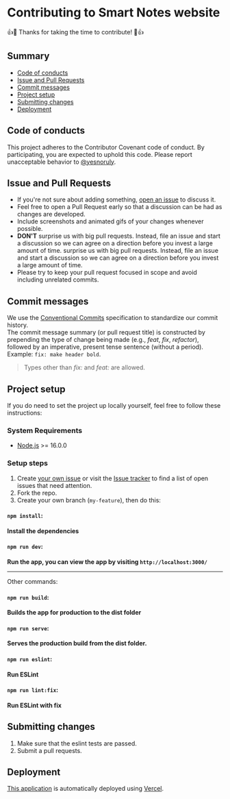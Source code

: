 # Contributing to Smart Notes website <!-- omit in toc -->

👍🎉 Thanks for taking the time to contribute! 🎉👍

## Summary <!-- omit in toc -->

- [Code of conducts](#code-of-conducts)
- [Issue and Pull Requests](#issue-and-pull-requests)
- [Commit messages](#commit-messages)
- [Project setup](#project-setup)
- [Submitting changes](#submitting-changes)
- [Deployment](#deployment)

## Code of conducts

This project adheres to the Contributor Covenant code of conduct. By participating, you are expected to uphold this code. Please report unacceptable behavior to [@yesnoruly](https://t.me/yesnoruly).

## Issue and Pull Requests

- If you're not sure about adding something, [open an issue](https://github.com/yesnoruly/loripsum-generator) to discuss it.
- Feel free to open a Pull Request early so that a discussion can be had as changes are developed.
- Include screenshots and animated gifs of your changes whenever possible.
- **DON'T** surprise us with big pull requests. Instead, file an issue and start a discussion so we can agree on a direction before you invest a large amount of time. surprise us with big pull requests. Instead, file an issue and start a discussion so we can agree on a direction before you invest a large amount of time.
- Please try to keep your pull request focused in scope and avoid including unrelated commits.

## Commit messages

We use the [Conventional Commits](https://www.conventionalcommits.org) specification to standardize our commit history. <br> The commit message summary (or pull request title) is constructed by prepending the type of change being made (e.g., *feat*, *fix*, *refactor*), followed by an imperative, present tense sentence (without a period). Example: `fix: make header bold`. 

> Types other than *fix:* and *feat:* are allowed.

## Project setup

If you do need to set the project up locally yourself, feel free to follow these instructions:

### System Requirements <!-- omit in toc -->

- [Node.js](https://nodejs.org/en/) >= 16.0.0

### Setup steps <!-- omit in toc -->

1. Create [your own issue](https://github.com/yesnoruly/loripsum-generator/issues/new/) or visit the [Issue tracker](https://github.com/yesnoruly/loripsum-generator/issues) to find a list of open issues that need attention.
2. Fork the repo. 
3. Create your own branch (`my-feature`), then do this:

#### `npm install`: <!-- omit in toc -->

**Install the dependencies**

#### `npm run dev`: <!-- omit in toc -->

**Run the app, you can view the app by visiting `http://localhost:3000/`**

---

Other commands:

#### `npm run build`: <!-- omit in toc -->

**Builds the app for production to the dist folder**

#### `npm run serve`: <!-- omit in toc -->

**Serves the production build from the dist folder.**

#### `npm run eslint`: <!-- omit in toc -->

**Run ESLint**

#### `npm run lint:fix`: <!-- omit in toc -->

**Run ESLint with fix**

## Submitting changes
1. Make sure that the eslint tests are passed.
2. Submit a pull requests.

## Deployment
[This application](https://loripsum-generator.vercel.app) is automatically deployed using [Vercel](https://vercel.com).